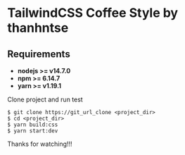 # TailwindCSS Coffee Style by thanhntse

## Requirements

* **nodejs >= v14.7.0**
* **npm >= 6.14.7**
* **yarn >= v1.19.1**

Clone project and run test

```
$ git clone https://git_url_clone <project_dir>
$ cd <project_dir>
$ yarn build:css
$ yarn start:dev
```

Thanks for watching!!!